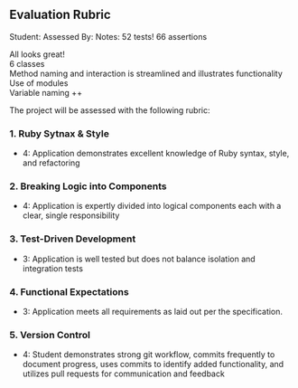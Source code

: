 ## Evaluation Rubric

Student:
Assessed By:
Notes:
52 tests!  66 assertions  

All looks great!  
6 classes  
Method naming and interaction is streamlined and illustrates functionality  
Use of modules  
Variable naming ++

The project will be assessed with the following rubric:


### 1. Ruby Sytnax & Style

* 4:  Application demonstrates excellent knowledge of Ruby syntax, style, and refactoring

### 2. Breaking Logic into Components

* 4: Application is expertly divided into logical components each with a clear, single responsibility

### 3. Test-Driven Development

* 3: Application is well tested but does not balance isolation and integration tests

### 4. Functional Expectations

* 3: Application meets all requirements as laid out per the specification.

### 5. Version Control

* 4: Student demonstrates strong git workflow, commits frequently to document progress, uses commits to identify added functionality, and utilizes pull requests for communication and feedback
